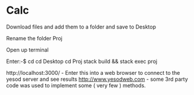 # Calc

Download files and add them to a folder and save to Desktop

Rename the folder Proj

Open up terminal

Enter:-$ cd
         cd Desktop
         cd Proj
         stack build && stack exec proj
         


http://localhost:3000/ - Enter this into a web browser to connect to the yesod server and see results
http://www.yesodweb.com - some 3rd party code was used to implement some ( very few ) methods.
